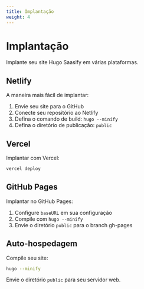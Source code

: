 ```yaml
---
title: Implantação
weight: 4
---
```


# Implantação

Implante seu site Hugo Saasify em várias plataformas.

## Netlify

A maneira mais fácil de implantar:

1. Envie seu site para o GitHub
2. Conecte seu repositório ao Netlify
3. Defina o comando de build: `hugo --minify`
4. Defina o diretório de publicação: `public`

## Vercel

Implantar com Vercel:

```bash
vercel deploy
```

## GitHub Pages

Implantar no GitHub Pages:

1. Configure `baseURL` em sua configuração
2. Compile com `hugo --minify`
3. Envie o diretório `public` para o branch gh-pages

## Auto-hospedagem

Compile seu site:

```bash
hugo --minify
```

Envie o diretório `public` para seu servidor web.
